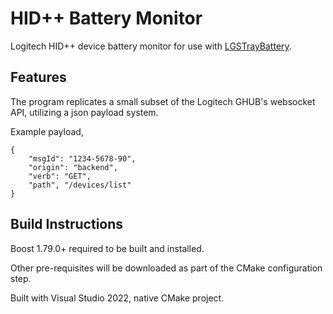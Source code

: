 # HID++ Battery Monitor
Logitech HID++ device battery monitor for use with [LGSTrayBattery](https://github.com/andyvorld/LGSTrayBattery).

## Features
The program replicates a small subset of the Logitech GHUB's websocket API, utilizing a json payload system.

Example payload,
```
{
    "msgId": "1234-5678-90",
    "origin": "backend",
    "verb": "GET",
    "path", "/devices/list"
}
```

## Build Instructions
Boost 1.79.0+ required to be built and installed.

Other pre-requisites will be downloaded as part of the CMake configuration step.

Built with Visual Studio 2022, native CMake project.